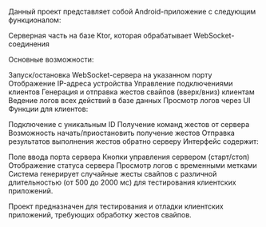 Данный проект представляет собой Android-приложение с следующим функционалом:

Серверная часть на базе Ktor, которая обрабатывает WebSocket-соединения

Основные возможности:

Запуск/остановка WebSocket-сервера на указанном порту
Отображение IP-адреса устройства
Управление подключениями клиентов
Генерация и отправка жестов свайпов (вверх/вниз) клиентам
Ведение логов всех действий в базе данных
Просмотр логов через UI
Функции для клиентов:

Подключение с уникальным ID
Получение команд жестов от сервера
Возможность начать/приостановить получение жестов
Отправка результатов выполнения жестов обратно серверу
Интерфейс содержит:

Поле ввода порта сервера
Кнопки управления сервером (старт/стоп)
Отображение статуса сервера
Просмотр логов с временными метками
Система генерирует случайные жесты свайпов с различной длительностью (от 500 до 2000 мс) для тестирования клиентских приложений.

Проект предназначен для тестирования и отладки клиентских приложений, требующих обработку жестов свайпов.
